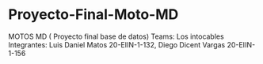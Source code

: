 # Proyecto-Final-Moto-MD
MOTOS MD ( Proyecto final base de datos) Teams: Los intocables Integrantes: Luis Daniel Matos 20-EIIN-1-132, Diego Dicent Vargas 20-EIIN-1-156
